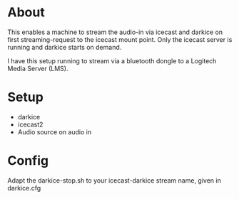 # About
This enables a machine to stream the audio-in via icecast and darkice on first streaming-request to the icecast mount point. Only the icecast server is running and darkice starts on demand.

I have this setup running to stream via a bluetooth dongle to a Logitech Media Server (LMS).

# Setup
- darkice
- icecast2
- Audio source on audio in

# Config
Adapt the darkice-stop.sh to your icecast-darkice stream name, given in darkice.cfg
